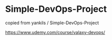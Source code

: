 # Simple-DevOps-Project
copied from  yankils / Simple-DevOps-Project 

https://www.udemy.com/course/valaxy-devops/
